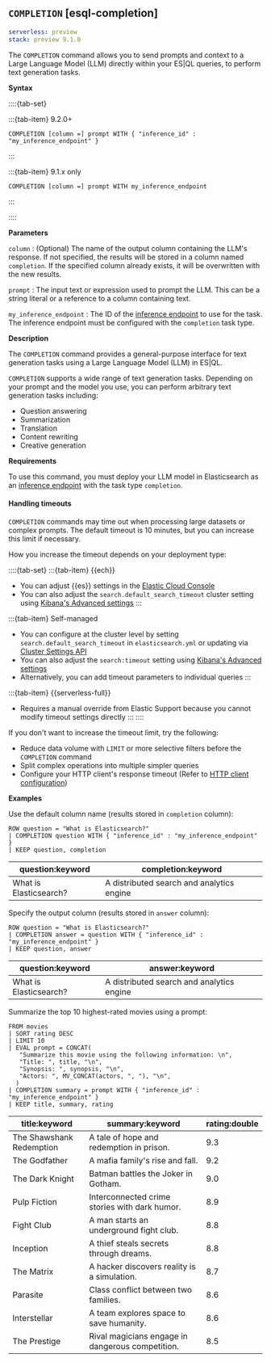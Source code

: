 ## `COMPLETION` [esql-completion]

```yaml {applies_to}
serverless: preview
stack: preview 9.1.0
```

The `COMPLETION` command allows you to send prompts and context to a Large Language Model (LLM) directly within your ES|QL queries, to perform text generation tasks.

**Syntax**

::::{tab-set}

:::{tab-item} 9.2.0+

```esql
COMPLETION [column =] prompt WITH { "inference_id" : "my_inference_endpoint" }
```

:::

:::{tab-item} 9.1.x only

```esql
COMPLETION [column =] prompt WITH my_inference_endpoint
```

:::

::::

**Parameters**

`column`
:   (Optional) The name of the output column containing the LLM's response.
    If not specified, the results will be stored in a column named `completion`.
    If the specified column already exists, it will be overwritten with the new results.

`prompt`
:   The input text or expression used to prompt the LLM.
    This can be a string literal or a reference to a column containing text.

`my_inference_endpoint`
:   The ID of the [inference endpoint](docs-content://explore-analyze/elastic-inference/inference-api.md) to use for the task.
    The inference endpoint must be configured with the `completion` task type.

**Description**

The `COMPLETION` command provides a general-purpose interface for
text generation tasks using a Large Language Model (LLM) in ES|QL.

`COMPLETION` supports a wide range of text generation tasks. Depending on your
prompt and the model you use, you can perform arbitrary text generation tasks
including:

- Question answering
- Summarization
- Translation
- Content rewriting
- Creative generation

**Requirements**

To use this command, you must deploy your LLM model in Elasticsearch as
an [inference endpoint](https://www.elastic.co/docs/api/doc/elasticsearch/operation/operation-inference-put) with the
task type `completion`.

#### Handling timeouts

`COMPLETION` commands may time out when processing large datasets or complex prompts. The default timeout is 10 minutes, but you can increase this limit if necessary.

How you increase the timeout depends on your deployment type:

::::{tab-set}
:::{tab-item} {{ech}}
* You can adjust {{es}} settings in the [Elastic Cloud Console](docs-content://deploy-manage/deploy/elastic-cloud/edit-stack-settings.md)
* You can also adjust the `search.default_search_timeout` cluster setting using [Kibana's Advanced settings](kibana://reference/advanced-settings.md#kibana-search-settings)
:::

:::{tab-item} Self-managed
* You can configure at the cluster level by setting `search.default_search_timeout` in `elasticsearch.yml` or updating via [Cluster Settings API](https://www.elastic.co/docs/api/doc/elasticsearch/operation/operation-cluster-put-settings)
* You can also adjust the `search:timeout` setting using [Kibana's Advanced settings](kibana://reference/advanced-settings.md#kibana-search-settings)
* Alternatively, you can add timeout parameters to individual queries
:::

:::{tab-item} {{serverless-full}}
* Requires a manual override from Elastic Support because you cannot modify timeout settings directly
:::
::::

If you don't want to increase the timeout limit, try the following:

* Reduce data volume with `LIMIT` or more selective filters before the `COMPLETION` command
* Split complex operations into multiple simpler queries
* Configure your HTTP client's response timeout (Refer to [HTTP client configuration](/reference/elasticsearch/configuration-reference/networking-settings.md#_http_client_configuration))


**Examples**

Use the default column name (results stored in `completion` column):

```esql
ROW question = "What is Elasticsearch?"
| COMPLETION question WITH { "inference_id" : "my_inference_endpoint" }
| KEEP question, completion
```

| question:keyword       | completion:keyword                        |
|------------------------|-------------------------------------------|
| What is Elasticsearch? | A distributed search and analytics engine |

Specify the output column (results stored in `answer` column):

```esql
ROW question = "What is Elasticsearch?"
| COMPLETION answer = question WITH { "inference_id" : "my_inference_endpoint" }
| KEEP question, answer
```

| question:keyword | answer:keyword |
| --- | --- |
| What is Elasticsearch? | A distributed search and analytics engine |

Summarize the top 10 highest-rated movies using a prompt:

```esql
FROM movies
| SORT rating DESC
| LIMIT 10
| EVAL prompt = CONCAT(
   "Summarize this movie using the following information: \n",
   "Title: ", title, "\n",
   "Synopsis: ", synopsis, "\n",
   "Actors: ", MV_CONCAT(actors, ", "), "\n",
  )
| COMPLETION summary = prompt WITH { "inference_id" : "my_inference_endpoint" }
| KEEP title, summary, rating
```

| title:keyword | summary:keyword | rating:double |
| --- | --- | --- |
| The Shawshank Redemption | A tale of hope and redemption in prison. | 9.3 |
| The Godfather | A mafia family's rise and fall. | 9.2 |
| The Dark Knight | Batman battles the Joker in Gotham. | 9.0 |
| Pulp Fiction | Interconnected crime stories with dark humor. | 8.9 |
| Fight Club | A man starts an underground fight club. | 8.8 |
| Inception | A thief steals secrets through dreams. | 8.8 |
| The Matrix | A hacker discovers reality is a simulation. | 8.7 |
| Parasite | Class conflict between two families. | 8.6 |
| Interstellar | A team explores space to save humanity. | 8.6 |
| The Prestige | Rival magicians engage in dangerous competition. | 8.5 |
